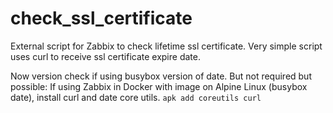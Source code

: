 # check_ssl_certificate
External script for Zabbix to check lifetime ssl certificate. 
Very simple script uses curl to receive ssl certificate expire date.

Now version check if using busybox version of date. 
But not required but possible:
If using Zabbix in Docker with image on Alpine Linux (busybox date), install curl and date core utils.
```apk add coreutils curl```
